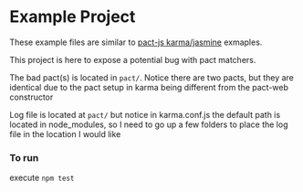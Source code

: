 # Example Project

These example files are similar to [pact-js karma/jasmine](https://github.com/pact-foundation/pact-js/tree/master/karma/jasmine) exmaples.

This project is here to expose a potential bug with pact matchers.

The bad pact(s) is located in `pact/`. Notice there are two pacts, but they are identical due to the pact setup in karma
being different from the pact-web constructor

Log file is located at `pact/` but notice in karma.conf.js the default path is located in node_modules, so I need to
go up a few folders to place the log file in the location I would like

### To run
execute `npm test`
